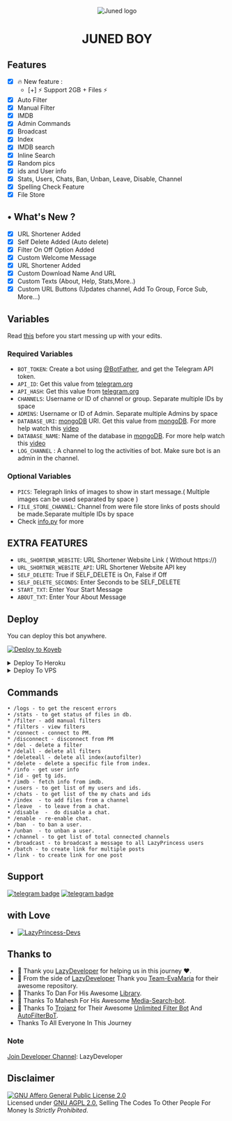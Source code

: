 <p align="center">
  <img src="https://telegra.ph/file/9f6eb1106fe1315a313a5.jpg" alt="Juned logo">
</p>
<h1 align="center">
  <b> JUNED BOY </b>
</h1>


## Features

- [x] 🔥 New feature : 
    - [+] ⚡️ Support 2GB + Files ⚡️
- [x] Auto Filter
- [x] Manual Filter
- [x] IMDB
- [x] Admin Commands
- [x] Broadcast
- [x] Index
- [x] IMDB search
- [x] Inline Search
- [x] Random pics
- [x] ids and User info 
- [x] Stats, Users, Chats, Ban, Unban, Leave, Disable, Channel
- [x] Spelling Check Feature
- [x] File Store
## • What's New ?

- [x] URL Shortener Added
- [x] Self Delete Added (Auto delete)
- [x] Filter On Off Option Added
- [x] Custom Welcome Message
- [x] URL Shortener Added
- [x] Custom Download Name And URL
- [x] Custom Texts (About, Help, Stats,More..)
- [x] Custom URL Buttons (Updates channel, Add To Group, Force Sub, More...)

## Variables

Read [this](https://telegram.dog/sources_cods) before you start messing up with your edits.

### Required Variables
* `BOT_TOKEN`: Create a bot using [@BotFather](https://telegram.dog/BotFather), and get the Telegram API token.
* `API_ID`: Get this value from [telegram.org](https://my.telegram.org/apps)
* `API_HASH`: Get this value from [telegram.org](https://my.telegram.org/apps)
* `CHANNELS`: Username or ID of channel or group. Separate multiple IDs by space
* `ADMINS`: Username or ID of Admin. Separate multiple Admins by space
* `DATABASE_URI`: [mongoDB](https://www.mongodb.com) URI. Get this value from [mongoDB](https://www.mongodb.com). For more help watch this [video](https://youtu.be/h9QjSSmk5tw)
* `DATABASE_NAME`: Name of the database in [mongoDB](https://www.mongodb.com). For more help watch this [video](https://youtu.be/h9QjSSmk5tw)
* `LOG_CHANNEL` : A channel to log the activities of bot. Make sure bot is an admin in the channel.
### Optional Variables
* `PICS`: Telegraph links of images to show in start message.( Multiple images can be used separated by space )
* `FILE_STORE_CHANNEL`: Channel from were file store links of posts should be made.Separate multiple IDs by space
* Check [info.py](https://github.com/AM-ROBOTS/AdvAnurag/blob/main/info.py) for more
## EXTRA FEATURES
* `URL_SHORTENR_WEBSITE`: URL Shortener Website Link ( Without https://)
* `URL_SHORTNER_WEBSITE_API`: URL Shortener Website API key
* `SELF_DELETE`: True if SELF_DELETE is On, False if Off
* `SELF_DELETE_SECONDS`: Enter Seconds to be SELF_DELETE 
* `START_TXT`: Enter Your Start Message
* `ABOUT_TXT`: Enter Your About Message 


## Deploy
You can deploy this bot anywhere.


<a target="_blank" href="https://app.koyeb.com/deploy?type=git&repository=github.com/LazyDeveloperr/LazyPrincessv2&branch=master&name=lazyprincessbot"><img alt="Deploy to Koyeb" src="https://binbashbanana.github.io/deploy-buttons/buttons/remade/koyeb.svg"></a>


<details><summary>Deploy To Heroku</summary>
<p>
<br>
<a href="https://heroku.com/deploy?template=https://github.com/LazyDeveloperr/LazyPrincessv2">
  <img src="https://www.herokucdn.com/deploy/button.svg" alt="Deploy">
</a>
</p>
</details>

<details><summary>Deploy To VPS</summary>
<p>
<pre>
git clone https://github.com/LazyDeveloperr/LazyPrincessv2
# Install Packages
pip3 install -U -r requirements.txt
Edit info.py with variables as given below then run bot
python3 bot.py
</pre>
</p>
</details>


## Commands
```
• /logs - to get the rescent errors
• /stats - to get status of files in db.
* /filter - add manual filters
* /filters - view filters
* /connect - connect to PM.
* /disconnect - disconnect from PM
* /del - delete a filter
* /delall - delete all filters
* /deleteall - delete all index(autofilter)
* /delete - delete a specific file from index.
* /info - get user info
* /id - get tg ids.
* /imdb - fetch info from imdb.
• /users - to get list of my users and ids.
• /chats - to get list of the my chats and ids 
• /index  - to add files from a channel
• /leave  - to leave from a chat.
• /disable  -  do disable a chat.
* /enable - re-enable chat.
• /ban  - to ban a user.
• /unban  - to unban a user.
• /channel - to get list of total connected channels
• /broadcast - to broadcast a message to all LazyPrincess users
• /batch - to create link for multiple posts
• /link - to create link for one post
```
## Support
[![telegram badge](https://img.shields.io/badge/Telegram-Group-30302f?style=flat&logo=telegram)](https://telegram.dog/LazyPrincessSupport)
[![telegram badge](https://img.shields.io/badge/Telegram-Channel-30302f?style=flat&logo=telegram)](https://telegram.dog/LazyDeveloper)

## with Love  
* [![LazyPrincess-Devs](https://img.shields.io/static/v1?label=LazyPrincess&message=devs&color=critical)](https://telegram.dog/LazyDeveloper)


## Thanks to 
 - 🦋 Thank you [LazyDeveloper](https://github.com/LazyDeveloperr) for helping us in this journey ❤️.
 - 🔺 From the side of [LazyDeveloper](https://github.com/LazyDeveloperr) Thank you [Team-EvaMaria](https://github.com/EvamariaTG) for their awesome repository.
 - 🔺 Thanks To Dan For His Awesome [Library](https://github.com/pyrogram/pyrogram).
 - 🔺 Thanks To Mahesh For His Awesome [Media-Search-bot](https://github.com/Mahesh0253/Media-Search-bot).
 - 🔺 Thanks To [Trojanz](https://github.com/trojanzhex) for Their Awesome [Unlimited Filter Bot](https://github.com/TroJanzHEX/Unlimited-Filter-Bot) And [AutoFilterBoT](https://github.com/trojanzhex/auto-filter-bot).
 - Thanks To All Everyone In This Journey

### Note

[Join Developer Channel](https://telegram.dog/LazyDeveloper): LazyDeveloper

## Disclaimer
[![GNU Affero General Public License 2.0](https://www.gnu.org/graphics/agplv3-155x51.png)](https://www.gnu.org/licenses/agpl-3.0.en.html#header)    
Licensed under [GNU AGPL 2.0.](https://github.com/LazyDeveloperr/LazyPrincess/blob/master/LICENSE)
Selling The Codes To Other People For Money Is *Strictly Prohibited*.
